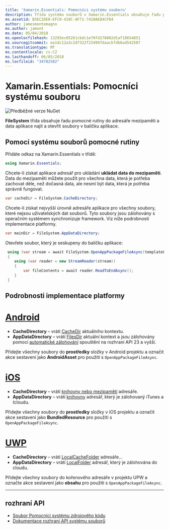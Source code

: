 ```yaml
---
title: 'Xamarin.Essentials: Pomocníci systému souboru'
description: Třída systému souborů v Xamarin.Essentials obsahuje řadu pomocné rutiny můžete najít mezipaměti aplikace a data adresáře a otevírat soubory v balíčku aplikace.
ms.assetid: B3EC2DE0-EFC0-410C-AF71-7410AE84CF84
author: jamesmontemagno
ms.author: jamont
ms.date: 05/04/2018
ms.openlocfilehash: 13293ec05261cbdc1e70fd278002d1af18654851
ms.sourcegitcommit: ea1dc12a3c2d7322f234997daacbfdb6ad542507
ms.translationtype: MT
ms.contentlocale: cs-CZ
ms.lasthandoff: 06/05/2018
ms.locfileid: "34782582"
---
```

# <a name="xamarinessentials-file-system-helpers"></a>Xamarin.Essentials: Pomocníci systému souboru

![Předběžné verze NuGet](~/media/shared/pre-release.png)

**FileSystem** třída obsahuje řadu pomocné rutiny do adresáře mezipaměti a data aplikace najít a otevřít soubory v balíčku aplikace.

## <a name="using-file-system-helpers"></a>Pomocí systému souborů pomocné rutiny

Přidáte odkaz na Xamarin.Essentials v třídě:

```csharp
using Xamarin.Essentials;
```

Chcete-li získat aplikace adresář pro ukládání **ukládat data do mezipaměti**. Data do mezipaměti můžete použít pro všechna data, která je potřeba zachovat déle, než dočasná data, ale nesmí být data, která je potřeba správně fungovat.

```csharp
var cacheDir = FileSystem.CacheDirectory;
```

Chcete-li získat nejvyšší úrovně adresáře aplikace pro všechny soubory, které nejsou uživatelských dat souborů. Tyto soubory jsou zálohovány s operačním systémem synchronizuje framework. Viz níže podrobnosti implementace platformy.

```csharp
var mainDir = FileSystem.AppDataDirectory;
```

Otevřete soubor, který je seskupeny do balíčku aplikace:

```csharp
 using (var stream = await FileSystem.OpenAppPackageFileAsync(templateFileName))
 {
    using (var reader = new StreamReader(stream))
    {
        var fileContents = await reader.ReadToEndAsync();
    }
 }
```

## <a name="platform-implementation-specifics"></a>Podrobnosti implementace platformy

# <a name="androidtabandroid"></a>[Android](#tab/android)

- **CacheDirectory** – vrátí [CacheDir](https://developer.android.com/reference/android/content/Context.html#getCacheDir) aktuálního kontextu.
- **AppDataDirectory** – vrátí [FilesDir](https://developer.android.com/reference/android/content/Context.html#getFilesDir) aktuální kontext a jsou zálohovány pomocí [automatické zálohování](https://developer.android.com/guide/topics/data/autobackup.html) spouštění na rozhraní API 23 a vyšší.

Přidejte všechny soubory do **prostředky** složky v Android projektu a označit akce sestavení jako **AndroidAsset** pro použití s `OpenAppPackageFileAsync`.

# <a name="iostabios"></a>[iOS](#tab/ios)

- **CacheDirectory** – vrátí [knihovny nebo mezipamětí](https://developer.apple.com/library/content/documentation/FileManagement/Conceptual/FileSystemProgrammingGuide/FileSystemOverview/FileSystemOverview.html) adresáře.
- **AppDataDirectory** – vrátí [knihovny](https://developer.apple.com/library/content/documentation/FileManagement/Conceptual/FileSystemProgrammingGuide/FileSystemOverview/FileSystemOverview.html) adresář, který je zálohovaný iTunes a Icloudu.

Přidejte všechny soubory do **prostředky** složky v iOS projektu a označit akce sestavení jako **BundledResource** pro použití s `OpenAppPackageFileAsync`.

# <a name="uwptabuwp"></a>[UWP](#tab/uwp)

- **CacheDirectory** – vrátí [LocalCacheFolder](https://docs.microsoft.com/en-us/uwp/api/windows.storage.applicationdata.localcachefolder#Windows_Storage_ApplicationData_LocalCacheFolder) adresáře...
- **AppDataDirectory** – vrátí [LocalFolder](https://docs.microsoft.com/en-us/uwp/api/windows.storage.applicationdata.localfolder#Windows_Storage_ApplicationData_LocalFolder) adresář, který je zálohována do cloudu.

Přidejte všechny soubory do kořenového adresáře v projektu UPW a označte akce sestavení jako **obsahu** pro použití s `OpenAppPackageFileAsync`.

--------------

## <a name="api"></a>rozhraní API

- [Soubor Pomocníci systému zdrojového kódu](https://github.com/xamarin/Essentials/tree/master/Xamarin.Essentials/FileSystem)
- [Dokumentace rozhraní API systému souborů](xref:Xamarin.Essentials.FileSystem)
